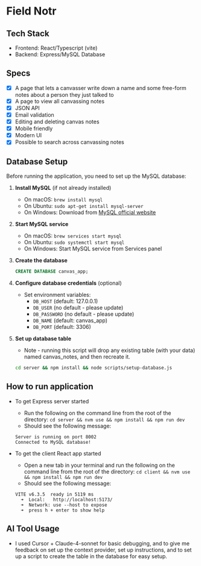 # Field Notr


## Tech Stack
- Frontend: React/Typescript (vite)
- Backend: Express/MySQL Database

## Specs
- [x] A page that lets a canvasser write down a name and some free-form notes about a person they just talked to
- [x] A page to view all canvassing notes
- [x] JSON API
- [x] Email validation
- [x] Editing and deleting canvas notes
- [x] Mobile friendly
- [x] Modern UI
- [x] Possible to search across canvassing notes

## Database Setup

Before running the application, you need to set up the MySQL database:

1. **Install MySQL** (if not already installed)
   - On macOS: `brew install mysql`
   - On Ubuntu: `sudo apt-get install mysql-server`
   - On Windows: Download from [MySQL official website](https://dev.mysql.com/downloads/mysql/)

2. **Start MySQL service**
   - On macOS: `brew services start mysql`
   - On Ubuntu: `sudo systemctl start mysql`
   - On Windows: Start MySQL service from Services panel

3. **Create the database**
   ```sql
   CREATE DATABASE canvas_app;
   ```

4. **Configure database credentials** (optional)
   - Set environment variables:
     - `DB_HOST` (default: 127.0.0.1)
     - `DB_USER` (no default - please update)
     - `DB_PASSWORD` (no default - please update)
     - `DB_NAME` (default: canvas_app)
     - `DB_PORT` (default: 3306)

5. **Set up database table**
   - Note - running this script will drop any existing table (with your data) named canvas_notes, and then recreate it.
   ```bash
   cd server && npm install && node scripts/setup-database.js
   ```

## How to run application
- To get Express server started
  - Run the following on the command line from the root of the directory: `cd server && nvm use && npm install && npm run dev`
  - Should see the following message:
  ```
  Server is running on port 8002
  Connected to MySQL database!
  ```
  
- To get the client React app started
  - Open a new tab in your terminal and run the following on the command line from the root of the directory: `cd client && nvm use && npm install && npm run dev`
  - Should see the following message:
  ```
  VITE v6.3.5  ready in 5119 ms
    ➜  Local:   http://localhost:5173/
    ➜  Network: use --host to expose
    ➜  press h + enter to show help
  ```

## AI Tool Usage
- I used Cursor + Claude-4-sonnet for basic debugging, and to give me feedback on set up the context provider, set up instructions, and to set up a script to create the table in the database for easy setup.


